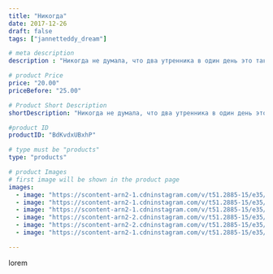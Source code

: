 ```yaml
---
title: "Никогда"
date: 2017-12-26
draft: false
tags: ["jannetteddy_dream"]

# meta description
description : "Никогда не думала, что два утренника в один день это так сложно❄️🎄 Новогодний утренник в Ростке!!!🎄 детки такие молодцы, так выступали!) #скороновыйгод #росток "

# product Price
price: "20.00"
priceBefore: "25.00"

# Product Short Description
shortDescription: "Никогда не думала, что два утренника в один день это так сложно❄️🎄 Новогодний утренник в Ростке!!!🎄 детки такие молодцы, так выступали!) #скороновыйгод #росток #праздниккнамприходит #новыйгод #утренниквростке #любимыйсынок"

#product ID
productID: "BdKvdxUBxhP"

# type must be "products"
type: "products"

# product Images
# first image will be shown in the product page
images:
  - image: "https://scontent-arn2-1.cdninstagram.com/v/t51.2885-15/e35/25026095_774167682784798_3215782537255190528_n.jpg?_nc_ht=scontent-arn2-1.cdninstagram.com&_nc_cat=110&_nc_ohc=COyzkphHEPcAX_A26KM&se=7&tp=1&oh=df9748e51ae020ea218edb6d8635f585&oe=605CF6B7&ig_cache_key=MTY3ODM2MTg3NTQ5NjM2MDkzMA%3D%3D.2"
  - image: "https://scontent-arn2-1.cdninstagram.com/v/t51.2885-15/e35/25038624_173641053369867_2472170260610940928_n.jpg?_nc_ht=scontent-arn2-1.cdninstagram.com&_nc_cat=103&_nc_ohc=hOoQBuGoxHoAX-98_Z_&se=7&tp=1&oh=9441320193ec5db3c5066501269fefd9&oe=605A19C4&ig_cache_key=MTY3ODM2MjAzOTE3NTAyNzI0Ng%3D%3D.2"
  - image: "https://scontent-arn2-1.cdninstagram.com/v/t51.2885-15/e35/25024621_1570435319715903_8382333800104853504_n.jpg?_nc_ht=scontent-arn2-1.cdninstagram.com&_nc_cat=103&_nc_ohc=8gJoaD5T9sQAX8oEvfR&se=7&tp=1&oh=f2ef325c5be35e890851bd390f369083&oe=605C7414&ig_cache_key=MTY3ODM2MjE1Njc2NjQ4ODkyOA%3D%3D.2"
  - image: "https://scontent-arn2-2.cdninstagram.com/v/t51.2885-15/e35/25024021_135325607146709_5422790240089669632_n.jpg?_nc_ht=scontent-arn2-2.cdninstagram.com&_nc_cat=105&_nc_ohc=VdHfvsANmnAAX-j-5Cg&se=7&tp=1&oh=c6842cc43d978cc42a675d1b363d075f&oe=605BCEB1&ig_cache_key=MTY3ODM2MjEzMzU5NzEwNzI4MA%3D%3D.2"
  - image: "https://scontent-arn2-2.cdninstagram.com/v/t51.2885-15/e35/25021422_928397947324553_3849823712777863168_n.jpg?_nc_ht=scontent-arn2-2.cdninstagram.com&_nc_cat=105&_nc_ohc=8K7ctn_OKmsAX_rnlnb&se=7&tp=1&oh=fb7cfbcf7dc9b3e0794ae01043368c5e&oe=605A1F68&ig_cache_key=MTY3ODM2MjE1MTE4ODEwMjgzMw%3D%3D.2"
  - image: "https://scontent-arn2-1.cdninstagram.com/v/t51.2885-15/e35/25039513_1871808263133669_2153538387951222784_n.jpg?_nc_ht=scontent-arn2-1.cdninstagram.com&_nc_cat=109&_nc_ohc=AaMGOLM9g6MAX_VGri8&se=7&tp=1&oh=7190ffe2a16a10c8cd7d58ff423c3db0&oe=605AFF9F&ig_cache_key=MTY3ODM2MjE0MjU5ODAxODQxOQ%3D%3D.2"

---
```

lorem
